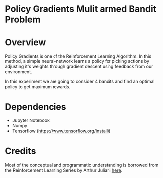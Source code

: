 # Policy Gradients Mulit armed Bandit Problem

Overview
=========
Policy Gradients is one of the Reinforcement Learning Algorithm. In this method, a simple neural-network learns a policy for picking actions by adjusting it's weights through gradient descent using feedback from our environment.

In this experiment we are going to consider 4 bandits and find an optimal policy to get maximum rewards.

Dependencies
============
* Jupyter Notebook
* Numpy
* Tensorflow (https://www.tensorflow.org/install/)

Credits
========
Most of the conceptual and programmatic understanding is borrowed from the Reinforcement Learning Series by Arthur Juliani [here](https://medium.com/emergent-future/simple-reinforcement-learning-with-tensorflow-part-0-q-learning-with-tables-and-neural-networks-d195264329d0).
